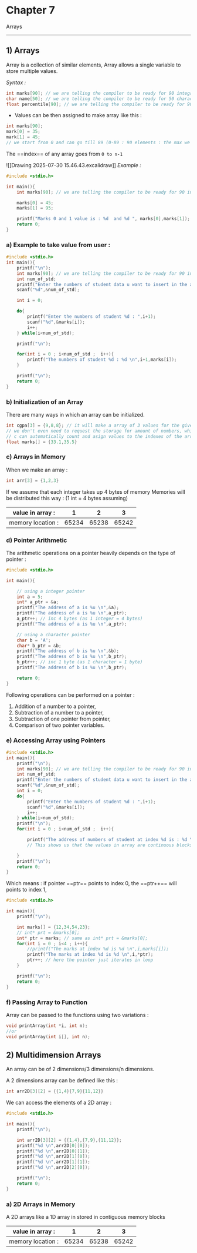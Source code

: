 # Chapter 7
Arrays

---
## 1) Arrays

Array is a collection of similar elements, Array allows a single variable to store multiple values.

*Syntax :*
```c
int marks[90]; // we are telling the compiler to be ready for 90 integral values in marks variable
char name[50]; // we are telling the compiler to be ready for 50 character values in marks variable
float percentile[90]; // we are telling the compiler to be ready for 90 float values in marks variable
```
- Values can be then assigned to make array like this :
```c
int marks[90];
mark[0] = 35;
mark[1] = 45;
// we start from 0 and can go till 89 (0-89 : 90 elements : the max we requested during initialization)
```
The ==index== of any array goes from `0 to n-1`

![[Drawing 2025-07-30 15.46.43.excalidraw]]
*Example :*
```c
#include <stdio.h>

int main(){
	int marks[90]; // we are telling the compiler to be ready for 90 integral values in marks variable

	marks[0] = 45;
	marks[1] = 95;

	printf("Marks 0 and 1 value is : %d  and %d ", marks[0],marks[1]);
	return 0;
}
```

### a) Example to take value from user :
```c
#include <stdio.h>
int main(){
    printf("\n");
    int marks[90]; // we are telling the compiler to be ready for 90 integral values in marks variable
    int num_of_std;
    printf("Enter the numbers of student data u want to insert in the array : ");
    scanf("%d",&num_of_std);

    int i = 0;

    do{
        printf("Enter the numbers of student %d : ",i+1);
        scanf("%d",&marks[i]);
        i++;
    } while(i<num_of_std);

    printf("\n");

    for(int i = 0 ; i<num_of_std ;  i++){
        printf("The numbers of student %d : %d \n",i+1,marks[i]);
    }

    printf("\n");
    return 0;
}
```

### b) Initialization of an Array
There are many ways in which an array can be initialized.

```c
int cgpa[3] = {9,8,8}; // it will make a array of 3 values for the given values
// we don't even need to request the storage for amount of numbers, while directly giving the values,
// c can automatically count and asign values to the indexes of the array
float marks[] = {33.1,35.5}
```
### c) Arrays in Memory

When we make an array :
```c
int arr[3] = {1,2,3}
```
If we assume that each integer takes up 4 bytes of memory
Memories will be distributed this way : (1 int = 4 bytes assuming)

| value in array :  |   1   |   2   |   3   |
| ----------------- | :---: | :---: | :---: |
| memory location : | 65234 | 65238 | 65242 |
### d) Pointer Arithmetic

The arithmetic operations on a pointer heavily depends on the type of pointer :
```c
#include <stdio.h>

int main(){

    // using a integer pointer
    int a = 5;
    int* a_ptr = &a;
    printf("The address of a is %u \n",&a);
    printf("The address of a is %u \n",a_ptr);
    a_ptr++; // inc 4 bytes (as 1 integer = 4 bytes)
    printf("The address of a is %u \n",a_ptr);

    // using a character pointer    
    char b = 'A';
    char* b_ptr = &b;
    printf("The address of b is %u \n",&b);
    printf("The address of b is %u \n",b_ptr);
    b_ptr++; // inc 1 byte (as 1 character = 1 byte)
    printf("The address of b is %u \n",b_ptr);

    return 0;
}
```

Following operations can be performed on a pointer :
1. Addition of a number to a pointer,
2. Subtraction of a number to a pointer,
3. Subtraction of one pointer from pointer,
4. Comparison of two pointer variables.
### e) Accessing Array using Pointers

```c
#include <stdio.h>
int main(){
    printf("\n");
    int marks[90]; // we are telling the compiler to be ready for 90 integral values in marks variable
    int num_of_std;
    printf("Enter the numbers of student data u want to insert in the array : ");
    scanf("%d",&num_of_std);
    int i = 0;
    do{
        printf("Enter the numbers of student %d : ",i+1);
        scanf("%d",&marks[i]);
        i++;
    } while(i<num_of_std);
    printf("\n");
    for(int i = 0 ; i<num_of_std ;  i++){

        printf("The address of numbers of student at index %d is : %d \n",i+1,&marks[i]);
        // This shows us that the values in array are continuous blocks in memory

    }
    printf("\n");
    return 0;
}
```

Which means :
if pointer ==ptr== points to index 0, 
the ==ptr++== will points to index 1, 

```c
#include <stdio.h>

int main(){
    printf("\n");

    int marks[] = {12,34,54,23};
    // int* prt = &marks[0];
    int* ptr = marks; // same as int* prt = &marks[0];
    for(int i = 0 ; i<4 ; i++){
        //printf("The marks at index %d is %d \n",i,marks[i]);
        printf("The marks at index %d is %d \n",i,*ptr);
        ptr++; // here the pointer just iterates in loop
    }

    printf("\n");
    return 0;
}
```
### f) Passing Array to Function

Array can be passed to the functions using two variations :
```c
void printArray(int *i, int n);
//or
void printArray(int i[], int n);
```

## 2) Multidimension Arrays

An array can be of 2 dimensions/3 dimensions/n dimensions.

A 2 dimensions array can be defined like this :
```c
int arr2D[3][2] = {{1,4}{7,9}{11,12}}
```
We can access the elements of a 2D array :
```c
#include <stdio.h>

int main(){
    printf("\n");

    int arr2D[3][2] = {{1,4},{7,9},{11,12}};
    printf("%d \n",arr2D[0][0]);
    printf("%d \n",arr2D[0][1]);
    printf("%d \n",arr2D[1][0]);
    printf("%d \n",arr2D[1][1]);
    printf("%d \n",arr2D[2][0]);

    printf("\n");
    return 0;
}
```
### a) 2D Arrays in Memory

A 2D arrays like a 1D array in stored in contiguous memory blocks

| value in array :  |   1   |   2   |   3   |
| ----------------- | :---: | :---: | :---: |
| memory location : | 65234 | 65238 | 65242 |
